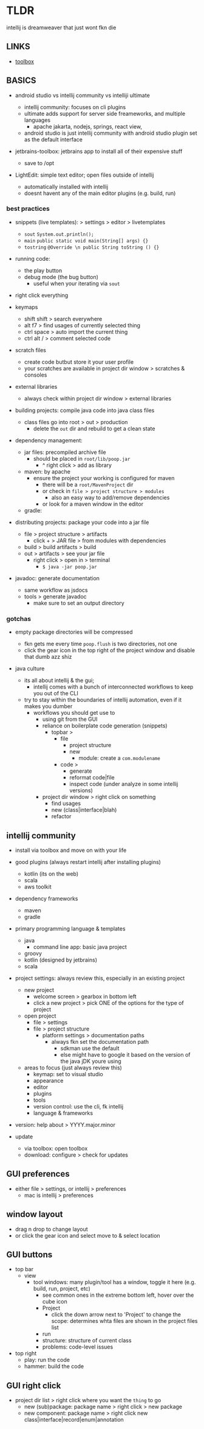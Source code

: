 # TLDR

intellij is dreamweaver that just wont fkn die

## LINKS

- [toolbox](https://www.jetbrains.com/toolbox-app/download/download-thanks.html?platform=linux)

## BASICS

- android studio vs intellij community vs intelliji ultimate
  - intellij community: focuses on cli plugins
  - ultimate adds support for server side freameworks, and multiple languages
    - apache jakarta, nodejs, springs, react view,
  - android studio is just intellij community with android studio plugin set as the default interface

- jetbrains-toolbox: jetbrains app to install all of their expensive stuff
  - save to /opt

- LightEdit: simple text editor; open files outside of intellij
  - automatically installed with intellij
  - doesnt havent any of the main editor plugins (e.g. build, run)

### best practices

- snippets (live templates): > settings > editor > livetemplates
  - `sout` `System.out.println();`
  - `main` `public static void main(String[] args) {}`
  - `tostring` `@Override \n public String toString () {}`

- running code:
  - the play button
  - debug mode (the bug button)
    - useful when your iterating via `sout`

- right click everything
- keymaps
  - shift shift > search everywhere
  - alt f7 > find usages of currently selected thing
  - ctrl space > auto import the current thing
  - ctrl alt / > comment selected code

- scratch files
  - create code butbut store it your user profile
  - your scratches are available in project dir window > scratches & consoles

- external libraries
  - always check within project dir window > external libraries

- building projects: compile java code into java class files
  - class files go into root > out > production
    - delete the `out` dir and rebuild to get a clean state

- dependency management:
  - jar files: precompiled archive file
    - should be placed in `root/lib/poop.jar`
      - ^ right click > add as library
  - maven: by apache
    - ensure the project your working is configured for maven
      - there will be a `root/MavenProject` dir
      - or check in `file > project structure > modules`
        - also an easy way to add/remove dependencies
      - or look for a maven window in the editor
  - gradle:

- distributing projects: package your code into a jar file
  - file > project structure > artifacts
    - click + > JAR file > from modules with dependencies
  - build > build artifacts > build
  - out > artifacts > see your jar file
    - right click > open in > terminal
      - `$ java -jar poop.jar`

- javadoc: generate documentation
  - same workflow as jsdocs
  - tools > generate javadoc
    - make sure to set an output directory

### gotchas

- empty package directories will be compressed
  - fkn gets me every time `poop.flush` is two directories, not one
  - click the gear icon in the top right of the project window and disable that dumb azz shiz

- java culture
  - its all about intellij & the gui;
    - intellij comes with a bunch of interconnected workflows to keep you out of the CLI
  - try to stay within the boundaries of intellij automation, even if it makes you dumber
    - workflows you should get use to
      - using git from the GUI
      - reliance on boilerplate code generation (snippets)
        - topbar >
          - file
            - project structure
            - new
              - module: create a `com.modulename`
          - code >
            - generate
            - reformat code|file
            - inspect code (under analyze in some intellij versions)
      - project dir window > right click on something
        - find usages
        - new (class|interface|blah)
        - refactor

## intellij community

- install via toolbox and move on with your life
- good plugins (always restart intellij after installing plugins)
  - kotlin (its on the web)
  - scala
  - aws toolkit

- dependency frameworks
  - maven
  - gradle

- primary programming language & templates
  - java
    - command line app: basic java project
  - groovy
  - kotlin (designed by jetbrains)
  - scala

- project settings: always review this, especially in an existing project
  - new project
    - welcome screen > gearbox in bottom left
    - click a new project > pick ONE of the options for the type of project
  - open project
    - file > settings
    - file > project structure
      - platform settings > documentation paths
        - always fkn set the documentation path
          - sdkman use the default
          - else might have to google it based on the version of the java jDK youre using
  - areas to focus (just always review this)
    - keymap: set to visual studio
    - appearance
    - editor
    - plugins
    - tools
    - version control: use the cli, fk intellij
    - language & frameworks

- version: help about > YYYY.major.minor
- update
  - via toolbox: open toolbox
  - download: configure >  check for updates

## GUI preferences

- either file > settings, or intellij > preferences
  - mac is intellij > preferences

## window layout

- drag n drop to change layout
- or click the gear icon and select move to & select location

## GUI buttons

- top bar
  - view
    - tool windows: many plugin/tool has a window, toggle it here (e.g. build, run, project, etc)
      - see common ones in the extreme bottom left, hover over the cube icon
      - Project
        - click the down arrow next to 'Project' to change the scope: determines whta files are shown in the project files list
      - run
      - structure: structure of current class
      - problems: code-level issues
- top right
  - play: run the code
  - hammer: build the code

## GUI right click

- project dir list > right click where you want the `thing` to go
  - new (sub)package: package name > right click > new package
  - new component: package name > right click new class|interface|record|enum|annotation
